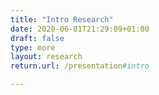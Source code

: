 ```yaml
---
title: "Intro Research"
date: 2020-06-01T21:29:09+01:00
draft: false
type: more 
layout: research
return.url: /presentation#intro

---
```

